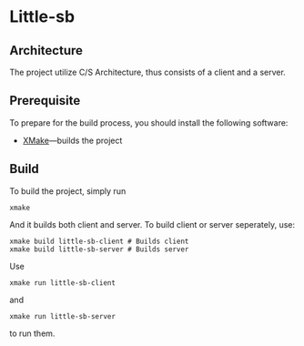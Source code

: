 # Little-sb

## Architecture
The project utilize C/S Architecture, thus consists of a client and a server.

## Prerequisite
To prepare for the build process, you should install the following software:
- [XMake](xmake.io)—builds the project

## Build
To build the project, simply run
```
xmake
```
And it builds both client and server. To build client or server seperately, use:
```
xmake build little-sb-client # Builds client
xmake build little-sb-server # Builds server
```
Use
```
xmake run little-sb-client
```
and
```
xmake run little-sb-server
```
to run them.
